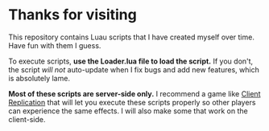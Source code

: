 # Thanks for visiting

This repository contains Luau scripts that I have created myself over time. Have fun with them I guess.

To execute scripts, **use the Loader.lua file to load the script.** If you don't, the script *will not* auto-update when I fix bugs and add new features, which is absolutely lame.

**Most of these scripts are server-side only.** I recommend a game like [Client Replication](https://www.roblox.com/games/10218821851/Client-Replication) that will let you execute these scripts properly so other players can experience the same effects. I will also make some that work on the client-side.